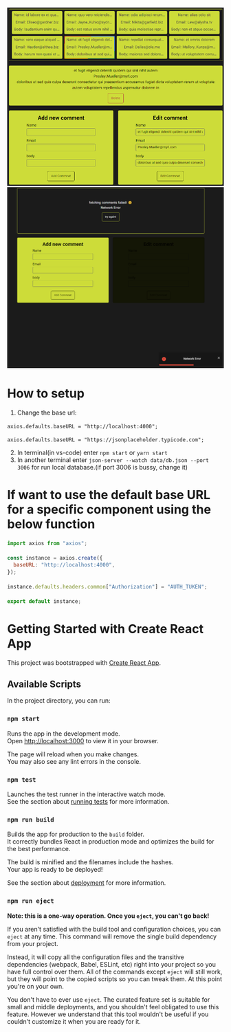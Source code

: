 <p align="center">
  <img src="https://github.com/jamalkaksouri/React-HTTP-axios-interceptors/blob/master/public/cover.png">
  <img src="https://github.com/jamalkaksouri/React-HTTP-axios-interceptors/blob/master/public/conver2.png">
</p>


# How to setup

1. Change the base url:

`axios.defaults.baseURL = "http://localhost:4000";`

`axios.defaults.baseURL = "https://jsonplaceholder.typicode.com";`

2. In terminal(in vs-code) enter `npm start` or `yarn start`
3. In another terminal enter `json-server --watch data/db.json --port 3006` for run local database.(if port 3006 is bussy, change it)

# If want to use the default base URL for a specific component using the below function

```javascript
import axios from "axios";

const instance = axios.create({
  baseURL: "http://localhost:4000",
});

instance.defaults.headers.common["Authorization"] = "AUTH_TUKEN";

export default instance;

```

# Getting Started with Create React App

This project was bootstrapped with [Create React App](https://github.com/facebook/create-react-app).

## Available Scripts

In the project directory, you can run:

### `npm start`

Runs the app in the development mode.\
Open [http://localhost:3000](http://localhost:3000) to view it in your browser.

The page will reload when you make changes.\
You may also see any lint errors in the console.

### `npm test`

Launches the test runner in the interactive watch mode.\
See the section about [running tests](https://facebook.github.io/create-react-app/docs/running-tests) for more information.

### `npm run build`

Builds the app for production to the `build` folder.\
It correctly bundles React in production mode and optimizes the build for the best performance.

The build is minified and the filenames include the hashes.\
Your app is ready to be deployed!

See the section about [deployment](https://facebook.github.io/create-react-app/docs/deployment) for more information.

### `npm run eject`

**Note: this is a one-way operation. Once you `eject`, you can't go back!**

If you aren't satisfied with the build tool and configuration choices, you can `eject` at any time. This command will remove the single build dependency from your project.

Instead, it will copy all the configuration files and the transitive dependencies (webpack, Babel, ESLint, etc) right into your project so you have full control over them. All of the commands except `eject` will still work, but they will point to the copied scripts so you can tweak them. At this point you're on your own.

You don't have to ever use `eject`. The curated feature set is suitable for small and middle deployments, and you shouldn't feel obligated to use this feature. However we understand that this tool wouldn't be useful if you couldn't customize it when you are ready for it.


